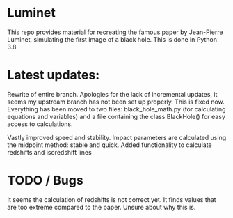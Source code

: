 # Luminet
This repo provides material for recreating the famous paper by Jean-Pierre Luminet, simulating the first image of a black hole. This is done in Python 3.8

# Latest updates:
Rewrite of entire branch. Apologies for the lack of incremental updates, it seems my upstream branch has not been set up properly. This is fixed now.
Everything has been moved to two files: black_hole_math.py (for calculating equations and variables) and a file containing the class 
BlackHole() for easy access to calculations.

Vastly improved speed and stability. Impact parameters are calculated using the midpoint method: stable and quick.
Added functionality to calculate redshifts and isoredshift lines

# TODO / Bugs
It seems the calculation of redshifts is not correct yet. It finds values that are too extreme compared to the paper. Unsure about why this is.
